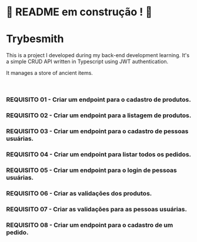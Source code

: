 # :construction: README em construção ! :construction:
<!-- Olá, Tryber!
Esse é apenas um arquivo inicial para o README do seu projeto.
É essencial que você preencha esse documento por conta própria, ok?
Não deixe de usar nossas dicas de escrita de README de projetos, e deixe sua criatividade brilhar!
:warning: IMPORTANTE: você precisa deixar nítido:
- quais arquivos/pastas foram desenvolvidos por você; 
- quais arquivos/pastas foram desenvolvidos por outra pessoa estudante;
- quais arquivos/pastas foram desenvolvidos pela Trybe.
-->

# <strong> Trybesmith </strong>

<p>This is a project I developed during my back-end development learning.
It's a simple CRUD API written in Typescript using JWT authentication.</p>

<p>It manages a store of ancient items.</p>

<br />

### REQUISITO 01 - Criar um endpoint para o cadastro de produtos.

### REQUISITO 02 - Criar um endpoint para a listagem de produtos.

### REQUISITO 03 - Criar um endpoint para o cadastro de pessoas usuárias.

### REQUISITO 04 - Criar um endpoint para listar todos os pedidos.

### REQUISITO 05 - Criar um endpoint para o login de pessoas usuárias.

### REQUISITO 06 - Criar as validações dos produtos.

### REQUISITO 07 - Criar as validações para as pessoas usuárias.

### REQUISITO 08 - Criar um endpoint para o cadastro de um pedido.
